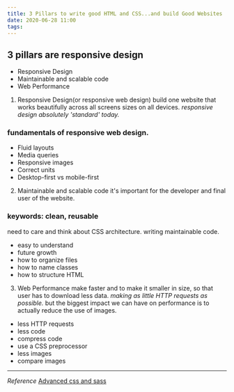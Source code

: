 ```yaml
---
title: 3 Pillars to write good HTML and CSS...and build Good Websites
date: 2020-06-28 11:00
tags:
---
```


## 3 pillars are responsive design

- Responsive Design
- Maintainable and scalable code
- Web Performance

1. Responsive Design(or responsive web design)
   build one website that works beautifully across all screens sizes on all devices. _responsive design absolutely 'standard' today._

### fundamentals of responsive web design.

- Fluid layouts
- Media queries
- Responsive images
- Correct units
- Desktop-first vs mobile-first

2. Maintainable and scalable code
   it's important for the developer and final user of the website.

### keywords: clean, reusable

need to care and think about CSS architecture. writing maintainable code.

- easy to understand
- future growth
- how to organize files
- how to name classes
- how to structure HTML

3. Web Performance
   make faster and to make it smaller in size, so that user has to download less data. _making as little HTTP requests as possible._ but the biggest impact we can have on performance is to actually reduce the use of images.

- less HTTP requests
- less code
- compress code
- use a CSS preprocessor
- less images
- compare images

---

_Reference_
[Advanced css and sass](https://www.udemy.com/course/advanced-css-and-sass/learn/lecture/8274402#content)
